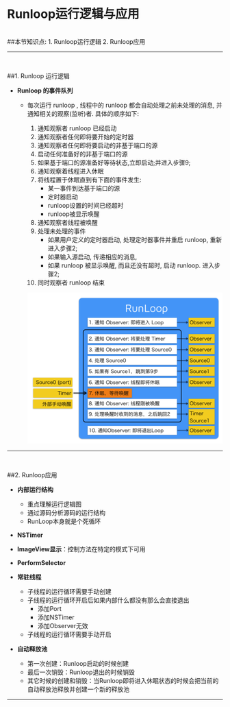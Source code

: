 # Runloop运行逻辑与应用

<br/>
##本节知识点:
1. Runloop运行逻辑
2. Runloop应用


--- 
<br/>




##1. Runloop 运行逻辑


- **Runloop 的事件队列**
    - 每次运行 runloop , 线程中的 runloop 都会自动处理之前未处理的消息, 并通知相关的观察(监听)者. 具体的顺序如下:   

        1. 通知观察者 runloop 已经启动
        2. 通知观察者任何即将要开始的定时器
        3. 通知观察者任何即将要启动的非基于端口的源
        4. 启动任何准备好的非基于端口的源
        5. 如果基于端口的源准备好等待状态,立即启动;并进入步骤9;
        6. 通知观察着线程进入休眠
        7. 将线程置于休眠直到有下面的事件发生:
            - 某一事件到达基于端口的源
            - 定时器启动
            - runloop设置的时间已经超时
            - runloop被显示唤醒
        8. 通知观察者线程被唤醒
        9. 处理未处理的事件
            - 如果用户定义的定时器启动, 处理定时器事件并重启 runloop, 重新进入步骤2;
            - 如果输入源启动, 传递相应的消息,
            - 如果 runloop 被显示唤醒, 而且还没有超时, 启动 runloop. 进入步骤2;
        10. 同时观察者 runloop 结束
        
      ![PNG](../images/多线程/Runloop4.png)

      
      
--- 
<br/>

##2. Runloop应用

- **内部运行结构**
    - 重点理解运行逻辑图
    - 通过源码分析源码的运行结构
    - RunLoop本身就是个死循环


- **NSTimer**
- **ImageView显示**：控制方法在特定的模式下可用
- **PerformSelector**

- **常驻线程**
    - 子线程的运行循环需要手动创建
    - 子线程的运行循环开启后如果内部什么都没有那么会直接退出
        - 添加Port
        - 添加NSTimer
        - 添加Observer无效
    - 子线程的运行循环需要手动开启


- **自动释放池**
    - 第一次创建：Runloop启动的时候创建
    - 最后一次销毁：Runloop退出的时候销毁
    - 其它时候的创建和销毁：当Runloop即将进入休眠状态的时候会把当前的自动释放池释放并创建一个新的释放池
    




---
<br/>